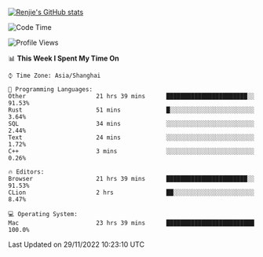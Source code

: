 [![Renjie's GitHub stats](https://github-readme-stats.vercel.app/api?username=liurenjie1024&show_icons=true&theme=chartreuse-dark)](https://github.com/anuraghazra/github-readme-stats)

<!--START_SECTION:waka-->
![Code Time](http://img.shields.io/badge/Code%20Time-387%20hrs%2016%20mins-blue)

![Profile Views](http://img.shields.io/badge/Profile%20Views-23-blue)

📊 **This Week I Spent My Time On** 

```text
⌚︎ Time Zone: Asia/Shanghai

💬 Programming Languages: 
Other                    21 hrs 39 mins      ███████████████████████░░   91.53% 
Rust                     51 mins             █░░░░░░░░░░░░░░░░░░░░░░░░   3.64% 
SQL                      34 mins             ░░░░░░░░░░░░░░░░░░░░░░░░░   2.44% 
Text                     24 mins             ░░░░░░░░░░░░░░░░░░░░░░░░░   1.72% 
C++                      3 mins              ░░░░░░░░░░░░░░░░░░░░░░░░░   0.26%

🔥 Editors: 
Browser                  21 hrs 39 mins      ███████████████████████░░   91.53% 
CLion                    2 hrs               ██░░░░░░░░░░░░░░░░░░░░░░░   8.47%

💻 Operating System: 
Mac                      23 hrs 39 mins      █████████████████████████   100.0%

```


 Last Updated on 29/11/2022 10:23:10 UTC
<!--END_SECTION:waka-->

